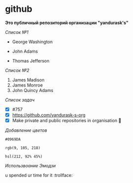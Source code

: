 # github
**Это публичный репозиторий организации "yandurask's"**

*Список №1* 
- George Washington
* John Adams
+ Thomas Jefferson

*Список №2*
1. James Madison
2. James Monroe 
3. John Quincy Adams

*Список задач*
- [x] #757
- [x] https://github.com/yandurask-s-org
- [x] Make private and public repositories in organisation :tada:

*Добавление цветов*

`#0969DA`

`rgb(9, 105, 218)`

`hsl(212, 92% 45%)`

*Использвоание Эмодзи*

u spended ur time for it :trollface:

